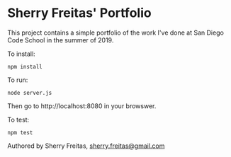 # Sherry Freitas' Portfolio

This project contains a simple portfolio of the work I've done at San Diego Code School in the summer of 2019.

To install:
```
npm install
```

To run:
```
node server.js
```
Then go to http://localhost:8080 in your browswer.

To test:
```
npm test
```

Authored by Sherry Freitas, sherry.freitas@gmail.com